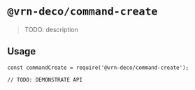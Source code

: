 # `@vrn-deco/command-create`

> TODO: description

## Usage

```
const commandCreate = require('@vrn-deco/command-create');

// TODO: DEMONSTRATE API
```

